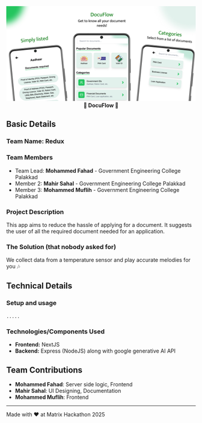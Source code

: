 <img width="1280" alt="readme-banner" src="docs/main-banner.jpg">

<!-- <div align="center"></div>
<img alt="docuflow-logo" src="docs/logo.svg"> -->
<div align="center">
<strong>📑 DocuFlow 🌊</strong>
</div>

## Basic Details
### Team Name: Redux

### Team Members
- Team Lead: **Mohammed Fahad** - Government Engineering College Palakkad
- Member 2: **Mahir Sahal** - Government Engineering College Palakkad
- Member 3: **Mohammed Muflih** - Government Engineering College Palakkad

### Project Description
This app aims to reduce the hassle of applying for a document. It suggests the user of all the required document needed for an application.

### The Solution (that nobody asked for)
We collect data from a temperature sensor and play accurate melodies for you 🎶

## Technical Details

### Setup and usage
`.....`

### Technologies/Components Used
- **Frontend:** NextJS
- **Backend:** Express (NodeJS) along with google generative AI API


## Team Contributions
- **Mohammed Fahad**: Server side logic, Frontend
- **Mahir Sahal**: UI Designing, Documentation
- **Mohammed Muflih**: Frontend

---
Made with ❤️ at Matrix Hackathon 2025
